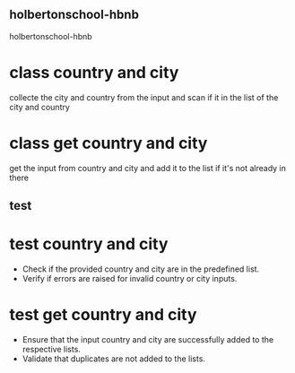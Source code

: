 ## holbertonschool-hbnb
holbertonschool-hbnb

# class country and city

collecte the city and country from the input and scan if it in the list of the city and country

# class get country and city

 get the input from country and city and add it to the list if it's not already in there

## test

# test country and city

- Check if the provided country and city are in the predefined list.
- Verify if errors are raised for invalid country or city inputs.

# test get country and city

- Ensure that the input country and city are successfully added to the respective lists.
- Validate that duplicates are not added to the lists.
